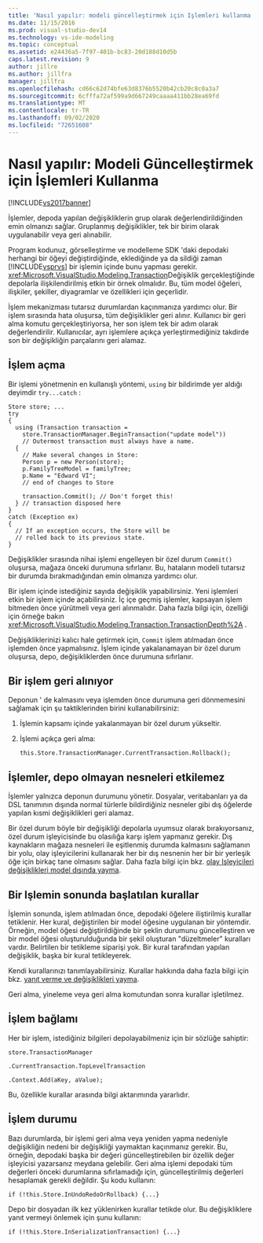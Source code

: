 ```yaml
---
title: 'Nasıl yapılır: modeli güncelleştirmek için Işlemleri kullanma | Microsoft Docs'
ms.date: 11/15/2016
ms.prod: visual-studio-dev14
ms.technology: vs-ide-modeling
ms.topic: conceptual
ms.assetid: e24436a5-7f97-401b-bc83-20d188d10d5b
caps.latest.revision: 9
author: jillre
ms.author: jillfra
manager: jillfra
ms.openlocfilehash: cd66c62d74bfe63d8376b5520b42cb20c8c0a3a7
ms.sourcegitcommit: 6cfffa72af599a9d667249caaaa411bb28ea69fd
ms.translationtype: MT
ms.contentlocale: tr-TR
ms.lasthandoff: 09/02/2020
ms.locfileid: "72651608"
---
```

# <a name="how-to-use-transactions-to-update-the-model"></a>Nasıl yapılır: Modeli Güncelleştirmek için İşlemleri Kullanma
[!INCLUDE[vs2017banner](../includes/vs2017banner.md)]

İşlemler, depoda yapılan değişikliklerin grup olarak değerlendirildiğinden emin olmanızı sağlar. Gruplanmış değişiklikler, tek bir birim olarak uygulanabilir veya geri alınabilir.

 Program kodunuz, görselleştirme ve modelleme SDK 'daki depodaki herhangi bir öğeyi değiştirdiğinde, eklediğinde ya da sildiği zaman [!INCLUDE[vsprvs](../includes/vsprvs-md.md)] bir işlemin içinde bunu yapması gerekir. <xref:Microsoft.VisualStudio.Modeling.Transaction>Değişiklik gerçekleştiğinde depolarla ilişkilendirilmiş etkin bir örnek olmalıdır. Bu, tüm model öğeleri, ilişkiler, şekiller, diyagramlar ve özellikleri için geçerlidir.

 İşlem mekanizması tutarsız durumlardan kaçınmanıza yardımcı olur. Bir işlem sırasında hata oluşursa, tüm değişiklikler geri alınır. Kullanıcı bir geri alma komutu gerçekleştiriyorsa, her son işlem tek bir adım olarak değerlendirilir. Kullanıcılar, ayrı işlemlere açıkça yerleştirmediğiniz takdirde son bir değişikliğin parçalarını geri alamaz.

## <a name="opening-a-transaction"></a>İşlem açma
 Bir işlemi yönetmenin en kullanışlı yöntemi, `using` bir bildirimde yer aldığı deyimdir `try...catch` :

```
Store store; ...
try
{
  using (Transaction transaction =
    store.TransactionManager.BeginTransaction("update model"))
    // Outermost transaction must always have a name.
  {
    // Make several changes in Store:
    Person p = new Person(store);
    p.FamilyTreeModel = familyTree;
    p.Name = "Edward VI";
    // end of changes to Store

    transaction.Commit(); // Don't forget this!
  } // transaction disposed here
}
catch (Exception ex)
{
  // If an exception occurs, the Store will be
  // rolled back to its previous state.
}
```

 Değişiklikler sırasında nihai işlemi engelleyen bir özel durum `Commit()` oluşursa, mağaza önceki durumuna sıfırlanır. Bu, hataların modeli tutarsız bir durumda bırakmadığından emin olmanıza yardımcı olur.

 Bir işlem içinde istediğiniz sayıda değişiklik yapabilirsiniz. Yeni işlemleri etkin bir işlem içinde açabilirsiniz. İç içe geçmiş işlemler, kapsayan işlem bitmeden önce yürütmeli veya geri alınmalıdır. Daha fazla bilgi için, özelliği için örneğe bakın <xref:Microsoft.VisualStudio.Modeling.Transaction.TransactionDepth%2A> .

 Değişikliklerinizi kalıcı hale getirmek için, `Commit` işlem atılmadan önce işlemden önce yapmalısınız. İşlem içinde yakalanamayan bir özel durum oluşursa, depo, değişikliklerden önce durumuna sıfırlanır.

## <a name="rolling-back-a-transaction"></a>Bir işlem geri alınıyor
 Deponun ' de kalmasını veya işlemden önce durumuna geri dönmemesini sağlamak için şu taktiklerinden birini kullanabilirsiniz:

1. İşlemin kapsamı içinde yakalanmayan bir özel durum yükseltir.

2. İşlemi açıkça geri alma:

    ```
    this.Store.TransactionManager.CurrentTransaction.Rollback();
    ```

## <a name="transactions-do-not-affect-non-store-objects"></a>İşlemler, depo olmayan nesneleri etkilemez
 İşlemler yalnızca deponun durumunu yönetir. Dosyalar, veritabanları ya da DSL tanımının dışında normal türlerle bildirdiğiniz nesneler gibi dış öğelerde yapılan kısmi değişiklikleri geri alamaz.

 Bir özel durum böyle bir değişikliği depolarla uyumsuz olarak bırakıyorsanız, özel durum işleyicisinde bu olasılığa karşı işlem yapmanız gerekir. Dış kaynakların mağaza nesneleri ile eşitlenmiş durumda kalmasını sağlamanın bir yolu, olay işleyicilerini kullanarak her bir dış nesnenin her bir bir yerleşik öğe için birkaç tane olmasını sağlar. Daha fazla bilgi için bkz. [olay Işleyicileri değişiklikleri model dışında yayma](../modeling/event-handlers-propagate-changes-outside-the-model.md).

## <a name="rules-fire-at-the-end-of-a-transaction"></a>Bir Işlemin sonunda başlatılan kurallar
 İşlemin sonunda, işlem atılmadan önce, depodaki öğelere iliştirilmiş kurallar tetiklenir. Her kural, değiştirilen bir model öğesine uygulanan bir yöntemdir. Örneğin, model öğesi değiştirildiğinde bir şeklin durumunu güncelleştiren ve bir model öğesi oluşturulduğunda bir şekil oluşturan "düzeltmeler" kuralları vardır. Belirtilen bir tetikleme siparişi yok. Bir kural tarafından yapılan değişiklik, başka bir kural tetikleyerek.

 Kendi kurallarınızı tanımlayabilirsiniz. Kurallar hakkında daha fazla bilgi için bkz. [yanıt verme ve değişiklikleri yayma](../modeling/responding-to-and-propagating-changes.md).

 Geri alma, yineleme veya geri alma komutundan sonra kurallar işletilmez.

## <a name="transaction-context"></a>İşlem bağlamı
 Her bir işlem, istediğiniz bilgileri depolayabilmeniz için bir sözlüğe sahiptir:

 `store.TransactionManager`

 `.CurrentTransaction.TopLevelTransaction`

 `.Context.Add(aKey, aValue);`

 Bu, özellikle kurallar arasında bilgi aktarımında yararlıdır.

## <a name="transaction-state"></a>İşlem durumu
 Bazı durumlarda, bir işlemi geri alma veya yeniden yapma nedeniyle değişikliğin nedeni bir değişikliği yaymaktan kaçınmanız gerekir. Bu, örneğin, depodaki başka bir değeri güncelleştirebilen bir özellik değer işleyicisi yazarsanız meydana gelebilir. Geri alma işlemi depodaki tüm değerleri önceki durumlarına sıfırlamadığı için, güncelleştirilmiş değerleri hesaplamak gerekli değildir. Şu kodu kullanın:

```
if (!this.Store.InUndoRedoOrRollback) {...}
```

 Depo bir dosyadan ilk kez yüklenirken kurallar tetikde olur. Bu değişikliklere yanıt vermeyi önlemek için şunu kullanın:

```
if (!this.Store.InSerializationTransaction) {...}

```
